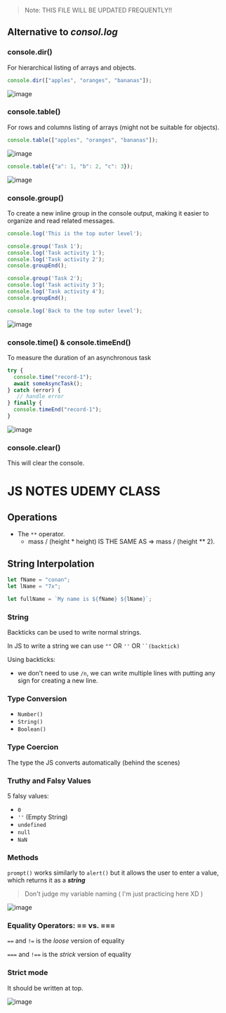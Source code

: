 > Note: THIS FILE WILL BE UPDATED FREQUENTLY!! 

## Alternative to _consol.log_
### console.dir()

For hierarchical listing of arrays and objects.
```js
console.dir(["apples", "oranges", "bananas"]);
```
![image](https://github.com/ZYMNZ/JS_Notes/assets/98342638/fcf2bb44-5c3b-4e44-8f50-1d5fb53bb76b)

### console.table()

For rows and columns listing of arrays (might not be suitable for objects).
```js
console.table(["apples", "oranges", "bananas"]);
```
![image](https://github.com/ZYMNZ/JS_Notes/assets/98342638/511d3736-24de-488d-a022-4d5c1635d68f)
```js
console.table({"a": 1, "b": 2, "c": 3});
```

![image](https://github.com/ZYMNZ/JS_Notes/assets/98342638/1a005ed2-ba31-4a15-b32e-5ce3cc3810d2)

### console.group()
To create a new inline group in the console output, making it easier to organize and read related messages.
```js
console.log('This is the top outer level');

console.group('Task 1');
console.log('Task activity 1');
console.log('Task activity 2');
console.groupEnd();

console.group('Task 2');
console.log('Task activity 3');
console.log('Task activity 4');
console.groupEnd();

console.log('Back to the top outer level');
```

![image](https://github.com/ZYMNZ/JS_Notes/assets/98342638/d07f48a0-8d7a-4acd-9683-951a402ea7e5)

### console.time() & console.timeEnd()
To measure the duration of an asynchronous task
```js
try {
  console.time("record-1");
  await someAsyncTask();
} catch (error) {
   // handle error
} finally {
  console.timeEnd("record-1");
}
```
![image](https://github.com/ZYMNZ/JS_Notes/assets/98342638/70e7a3e2-3616-42be-8c71-fc6b315744ce)

### console.clear()

This will clear the console.


# JS NOTES UDEMY CLASS

## Operations

- The `**` operator.
  - mass / (height \* height) IS THE SAME AS => mass / (height \*\* 2).

## String Interpolation

```js
let fName = "conan";
let lName = "7x";

let fullName = `My name is ${fName} ${lName}`;
```

### String

Backticks can be used to write normal strings.

In JS to write a string we can use `""` OR `''` OR ` ``(backtick) `

Using backticks:

- we don't need to use `/n`, we can write multiple lines with putting any sign for creating a new line.

### Type Conversion

- `Number()`
- `String()`
- `Boolean()` 

### Type Coercion
The type the JS converts automatically (behind the scenes)

### Truthy and Falsy Values
5 falsy values: 
- `0`
- `''` (Empty String)
- `undefined` 
- `null`
- `NaN`

### Methods
`prompt()` works similarly to `alert()` but it allows the user to enter a value, which returns it as a _**string**_ 
> Don't judge my variable naming ( I'm just practicing here XD )

![image](https://github.com/ZYMNZ/JS_Notes/assets/98342638/c63992cb-c888-4ddd-b4ca-5acbeb59a137)

### Equality Operators: == vs. ===
`==` and `!=` is the _loose_ version of equality

`===` and `!==` is the _strick_ version of equality

### Strict mode
It should be written at top.

![image](https://github.com/user-attachments/assets/0dcbcf51-bc7b-4fee-b44e-c0df1e7b4a16)


